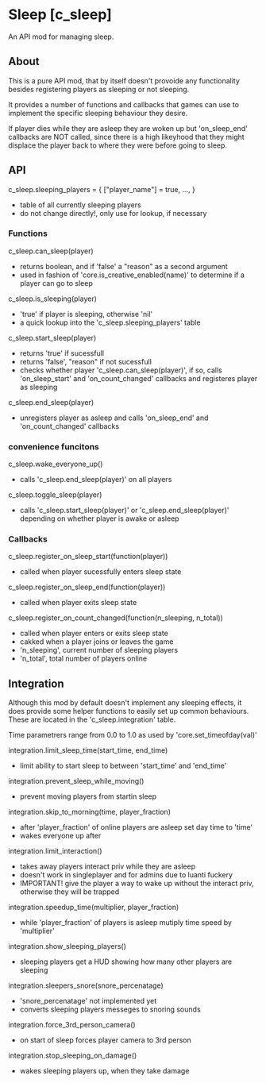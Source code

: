 # Sleep [c_sleep]

An API mod for managing sleep.


## About

This is a pure API mod, that by itself doesn't provoide any functionality
besides registering players as sleeping or not sleeping.

It provides a number of functions and callbacks that games can use to implement
the specific sleeping behaviour they desire.


If player dies while they are asleep they are woken up but 'on_sleep_end'
callbacks are NOT called, since there is a high likeyhood that they might displace
the player back to where they were before going to sleep.



## API

c_sleep.sleeping_players = {
	["player_name"] = true,
	...,
}
- table of all currently sleeping players
- do not change directly!, only use for lookup, if necessary


### Functions

c_sleep.can_sleep(player)
- returns boolean, and if 'false' a "reason" as a second argument
- used in fashion of 'core.is_creative_enabled(name)' to determine if a player
can go to sleep

c_sleep.is_sleeping(player)
- 'true' if player is sleeping, otherwise 'nil'
- a quick lookup into the 'c_sleep.sleeping_players' table

c_sleep.start_sleep(player)
- returns 'true' if sucessfull
- returns 'false', "reason" if not sucessfull
- checks whether player 'c_sleep.can_sleep(player)', if so,
calls 'on_sleep_start' and 'on_count_changed' callbacks and
registeres player as sleeping

c_sleep.end_sleep(player)
- unregisters player as asleep and calls 'on_sleep_end' and 'on_count_changed'
callbacks

### convenience funcitons
c_sleep.wake_everyone_up()
- calls 'c_sleep.end_sleep(player)' on all players

c_sleep.toggle_sleep(player)
- calls 'c_sleep.start_sleep(player)' or 'c_sleep.end_sleep(player)' depending
on whether player is awake or asleep


### Callbacks

c_sleep.register_on_sleep_start(function(player))
- called when player sucessfully enters sleep state

c_sleep.register_on_sleep_end(function(player))
- called when player exits sleep state

c_sleep.register_on_count_changed(function(n_sleeping, n_total))
- called when player enters or exits sleep state
- cakked when a player joins or leaves the game
- 'n_sleeping', current number of sleeping players
- 'n_total', total number of players online


## Integration

Although this mod by default doesn't implement any sleeping effects,
it does provide some helper functions to easily set up common behaviours.
These are located in the 'c_sleep.integration' table.

Time parametrers range from 0.0 to 1.0 as used by 'core.set_timeofday(val)'

integration.limit_sleep_time(start_time, end_time)
- limit ability to start sleep to between 'start_time' and 'end_time'

integration.prevent_sleep_while_moving()
- prevent moving players from startin sleep

integration.skip_to_morning(time, player_fraction)
- after 'player_fraction' of online players are asleep set day time to 'time'
- wakes everyone up after

integration.limit_interaction()
- takes away players interact priv while they are asleep
- doesn't work in singleplayer and for admins due to luanti fuckery
- IMPORTANT! give the player a way to wake up without the interact priv,
otherwise they will be trapped

integration.speedup_time(multiplier, player_fraction)
- while 'player_fraction' of players is asleep mutiply time speed by 'multiplier'

integration.show_sleeping_players()
- sleeping players get a HUD showing how many other players are sleeping

integration.sleepers_snore(snore_percenatage)
- 'snore_percenatage' not implemented yet
- converts sleeping players messeges to snoring sounds

integration.force_3rd_person_camera()
- on start of sleep forces player camera to 3rd person

integration.stop_sleeping_on_damage()
- wakes sleeping players up, when they take damage
